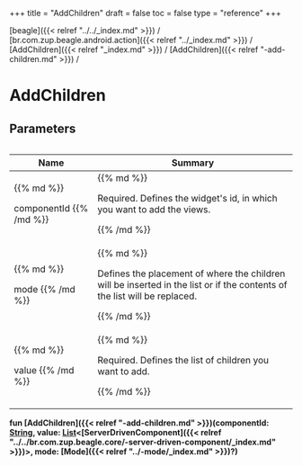 +++
title = "AddChildren"
draft = false
toc = false
type = "reference"
+++

[beagle]({{< relref "../../_index.md" >}}) / [br.com.zup.beagle.android.action]({{< relref "../_index.md" >}}) / [AddChildren]({{< relref "_index.md" >}}) / [AddChildren]({{< relref "-add-children.md" >}}) / 



# AddChildren  


## Parameters  
<table>
  
  
<table>
  
<thead>
<tr>
<th>
Name  
</th>
<th>
Summary  
</th>
  
</tr>
</thead>
<tbody>
<tr>
<td>
{{% md %}}

componentId
{{% /md %}}
</td>
<td>
{{% md %}}



Required. Defines the widget's id, in which you want to add the views.


{{% /md %}}
</td>
</tr>

<tr>
<td>
{{% md %}}

mode
{{% /md %}}
</td>
<td>
{{% md %}}



Defines the placement of where the children will be inserted in the list or if the contents of the list will be replaced.


{{% /md %}}
</td>
</tr>

<tr>
<td>
{{% md %}}

value
{{% /md %}}
</td>
<td>
{{% md %}}



Required. Defines the list of children you want to add.


{{% /md %}}
</td>
</tr>

</tbody>
</table>
  
</table>
  
  
<b><b>fun [AddChildren]({{< relref "-add-children.md" >}})(componentId: [String](https://kotlinlang.org/api/latest/jvm/stdlib/kotlin/-string/index.html), value: [List](https://kotlinlang.org/api/latest/jvm/stdlib/kotlin.collections/-list/index.html)<[ServerDrivenComponent]({{< relref "../../br.com.zup.beagle.core/-server-driven-component/_index.md" >}})>, mode: [Mode]({{< relref "../-mode/_index.md" >}})?)</b></b>  



